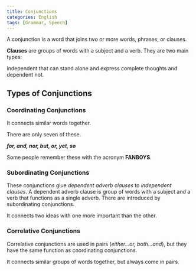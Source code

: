 ```yaml
---
title: Conjunctions
categories: English
tags: [Grammar, Speech]
---
```


A conjunction is a word that joins two or more words, phrases, or clauses.

**Clauses** are groups of words with a subject and a verb. They are two main types:

independent that can stand alone and express complete thoughts and dependent not.

## Types of Conjunctions

### Coordinating Conjunctions

It connects similar words together.

There are only seven of these.

***for, and, nor, but, or, yet, so***

Some people remember these with the acronym **FANBOYS**.

### Subordinating Conjunctions

These conjunctions glue *dependent adverb clauses* to *independent clauses*. A dependent adverb clause is group of words with a subject and a verb that functions as a single adverb. There are introduced by subordinating conjunctions.

It connects two ideas with one more important than the other.

### Correlative Conjunctions

Correlative conjunctions are used in pairs (*either...or, both...and*), but they have the same function as coordinating conjunctions.

It connects similar groups of words together, but always come in pairs.
